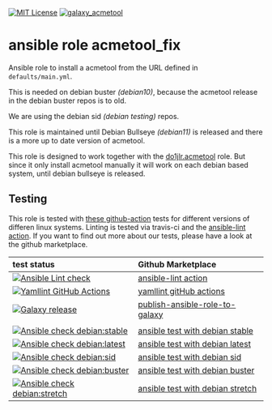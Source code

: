 [![MIT License](https://raw.githubusercontent.com/roles-ansible/ansible_role_acmetool_debian_fix/main/.github/license.svg)](https://github.com/roles-ansible/ansible_role_acmetool_debian_fix/blob/main/LICENSE)
[![galaxy_acmetool](https://raw.githubusercontent.com/roles-ansible/ansible_role_acmetool_debian_fix/main/.github/galaxy.svg)](https://galaxy.ansible.com/do1jlr/acmetool_fix)

 ansible role acmetool_fix
==============================

Ansible role to install a acmetool from the URL defined in `defaults/main.yml`.

This is needed on debian buster *(debian10)*, because the acmetool release in the debian buster repos is to old.

We are using the debian sid *(debian testing)* repos.

This role is maintained until Debian Bullseye *(debian11)* is released and there is a more up to date version of acmetool.


This role is designed to work together with the [do1jlr.acmetool](https://github.com/roles-ansible/ansible_role_acmetool) role. But since it only install acmetool manually it will work on each debian based system, until debian bullseye is released.

 Testing
----------
This role is tested with [these github-action](https://github.com/search?q=topic%3Acheck-ansible+topic%3Agithub-actions+org%3Aroles-ansible&type=Repositories) tests for different versions of differen linux systems. Linting is tested via travis-ci and the  [ansible-lint action](https://github.com/marketplace/actions/ansible-lint).
If you want to find out more about our tests, please have a look at the github marketplace.

| test status | Github Marketplace |
| :---------  | :----------------  |
| [![Ansible Lint check](https://github.com/roles-ansible/ansible_role_acmetool_debian_fix/actions/workflows/ansible-linting-check.yml/badge.svg)](https://github.com/roles-ansible/ansible_role_acmetool_debian_fix/actions/workflows/ansible-linting-check.yml) | [ansible-lint action](https://github.com/marketplace/actions/ansible-lint) |
| [![Yamllint GitHub Actions](https://github.com/roles-ansible/ansible_role_acmetool_debian_fix/actions/workflows/yamllint.yaml/badge.svg)](https://github.com/roles-ansible/ansible_role_acmetool_debian_fix/actions/workflows/yamllint.yaml) |  [yamllint gitHub actions](https://github.com/marketplace/actions/yamllint-github-action) |
| [![Galaxy release](https://github.com/roles-ansible/ansible_role_acmetool_debian_fix/actions/workflows/galaxy.yml/badge.svg)](https://github.com/roles-ansible/ansible_role_acmetool_debian_fix/actions/workflows/galaxy.yml) | [publish-ansible-role-to-galaxy](https://github.com/marketplace/actions/publish-ansible-role-to-galaxy) |
| | |
| [![Ansible check debian:stable](https://github.com/roles-ansible/ansible_role_acmetool_debian_fix/actions/workflows/ansible-debian-stable.yml/badge.svg)](https://github.com/roles-ansible/ansible_role_acmetool_debian_fix/actions/workflows/ansible-debian-stable.yml) | [ansible test with debian stable](https://github.com/marketplace/actions/check-ansible-debian-stable) |
| [![Ansible check debian:latest](https://github.com/roles-ansible/ansible_role_acmetool_debian_fix/actions/workflows/ansible-debian-latest.yml/badge.svg)](https://github.com/roles-ansible/ansible_role_acmetool_debian_fix/actions/workflows/ansible-debian-latest.yml) | [ansible test with debian latest](https://github.com/marketplace/actions/check-ansible-debian-latest) |
| [![Ansible check debian:sid](https://github.com/roles-ansible/ansible_role_acmetool_debian_fix/actions/workflows/ansible-debian-sid.yml/badge.svg)](https://github.com/roles-ansible/ansible_role_acmetool_debian_fix/actions/workflows/ansible-debian-sid.yml) | [ansible test with debian sid](https://github.com/marketplace/actions/check-ansible-debian-sid) |
| [![Ansible check debian:buster](https://github.com/roles-ansible/ansible_role_acmetool_debian_fix/actions/workflows/ansible-debian-buster.yml/badge.svg)](https://github.com/roles-ansible/ansible_role_acmetool_debian_fix/actions/workflows/ansible-debian-buster.yml) | [ansible test with debian buster](https://github.com/marketplace/actions/check-ansible-debian-buster) |
| [![Ansible check debian:stretch](https://github.com/roles-ansible/ansible_role_acmetool_debian_fix/actions/workflows/ansible-debian-stretch.yml/badge.svg)](https://github.com/roles-ansible/ansible_role_acmetool_debian_fix/actions/workflows/ansible-debian-stretch.yml) | [ansible test with debian stretch](https://github.com/marketplace/actions/check-ansible-debian-stretch) |
